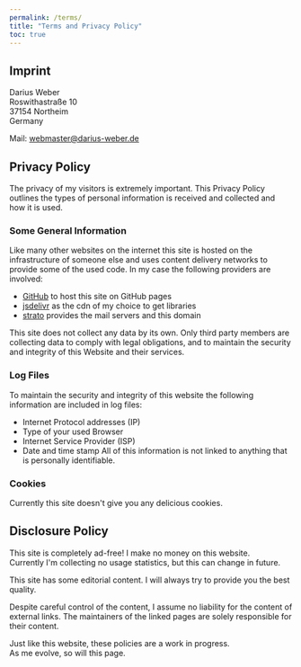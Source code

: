 ```yaml
---
permalink: /terms/
title: "Terms and Privacy Policy"
toc: true
---
```


## Imprint
  
Darius Weber  
Roswithastraße 10  
37154 Northeim  
Germany  

Mail: <a href="mailto:webmaster@darius-weber.de">webmaster@darius-weber.de</a>

## Privacy Policy

The privacy of my visitors is extremely important. This Privacy Policy outlines
the types of personal information is received and collected and how it is used.

### Some General Information

Like many other websites on the internet this site is hosted on the
infrastructure of someone else and uses content delivery networks to provide
some of the used code. In my case the following providers are involved:
- [GitHub][gh-pages-policy] to host this site on GitHub pages
- [jsdelivr][jsdelivr-policies] as the cdn of my choice to get libraries
- [strato][strato-privacy] provides the mail servers and this domain

This site does not collect any data by its own. Only third party members are
collecting data to comply with legal obligations, and to maintain the security
and integrity of this Website and their services.

### Log Files

To maintain the security and integrity of this website the following
information are included in log files:
- Internet Protocol addresses (IP)
- Type of your used Browser
- Internet Service Provider (ISP)
- Date and time stamp
All of this information is not linked to anything that is personally
identifiable.

### Cookies

Currently this site doesn't give you any delicious cookies.

## Disclosure Policy

This site is completely ad-free! I make no money on this website.  
Currently I'm collecting no usage statistics, but this can change in future.

This site has some editorial content. I will always try to provide you the best
quality.

Despite careful control of the content, I assume no liability for the content of
external links. The maintainers of the linked pages are solely responsible
for their content.

Just like this website, these policies are a work in progress.  
As me evolve, so will this page.

[gh-pages-policy]: https://docs.github.com/en/github/site-policy/github-privacy-statement
[jsdelivr-policies]: https://www.jsdelivr.com/terms
[strato-privacy]: https://www.strato.de/datenschutz/
